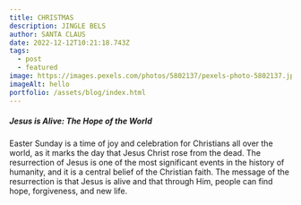 ```yaml
---
title: CHRISTMAS
description: JINGLE BELS
author: SANTA CLAUS
date: 2022-12-12T10:21:18.743Z
tags:
  - post
  - featured
image: https://images.pexels.com/photos/5802137/pexels-photo-5802137.jpeg?auto=compress&cs=tinysrgb&w=1600
imageAlt: hello
portfolio: /assets/blog/index.html
---
```

##### **Jesus is Alive: The Hope of the World**

Easter Sunday is a time of joy and celebration for Christians all over the world, as it marks the day that Jesus Christ rose from the dead. The resurrection of Jesus is one of the most significant events in the history of humanity, and it is a central belief of the Christian faith. The message of the resurrection is that Jesus is alive and that through Him, people can find hope, forgiveness, and new life.